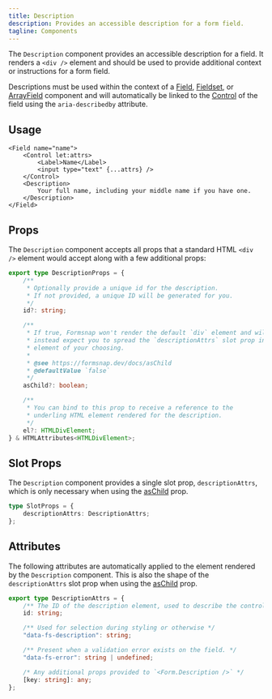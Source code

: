 ```yaml
---
title: Description
description: Provides an accessible description for a form field.
tagline: Components
---
```


The `Description` component provides an accessible description for a field. It renders a `<div />` element and should be used to provide additional context or instructions for a form field.

Descriptions must be used within the context of a [Field](/docs/components/field), [Fieldset](/docs/components/fieldset), or [ArrayField](/docs/components/array-field) component and will automatically be linked to the [Control](/docs/components/control) of the field using the `aria-describedby` attribute.

## Usage

```svelte {6-8}
<Field name="name">
	<Control let:attrs>
		<Label>Name</Label>
		<input type="text" {...attrs} />
	</Control>
	<Description>
		Your full name, including your middle name if you have one.
	</Description>
</Field>
```

## Props

The `Description` component accepts all props that a standard HTML `<div />` element would accept along with a few additional props:

```ts
export type DescriptionProps = {
	/**
	 * Optionally provide a unique id for the description.
	 * If not provided, a unique ID will be generated for you.
	 */
	id?: string;

	/**
	 * If true, Formsnap won't render the default `div` element and will
	 * instead expect you to spread the `descriptionAttrs` slot prop into an
	 * element of your choosing.
	 *
	 * @see https://formsnap.dev/docs/asChild
	 * @defaultValue `false`
	 */
	asChild?: boolean;

	/**
	 * You can bind to this prop to receive a reference to the
	 * underling HTML element rendered for the description.
	 */
	el?: HTMLDivElement;
} & HTMLAttributes<HTMLDivElement>;
```

## Slot Props

The `Description` component provides a single slot prop, `descriptionAttrs`, which is only necessary when using the [asChild](/docs/aschild) prop.

```ts
type SlotProps = {
	descriptionAttrs: DescriptionAttrs;
};
```

## Attributes

The following attributes are automatically applied to the element rendered by the `Description` component. This is also the shape of the `descriptionAttrs` slot prop when using the [asChild](/docs/aschild) prop.

```ts
export type DescriptionAttrs = {
	/** The ID of the description element, used to describe the control. */
	id: string;

	/** Used for selection during styling or otherwise */
	"data-fs-description": string;

	/** Present when a validation error exists on the field. */
	"data-fs-error": string | undefined;

	/* Any additional props provided to `<Form.Description />` */
	[key: string]: any;
};
```
